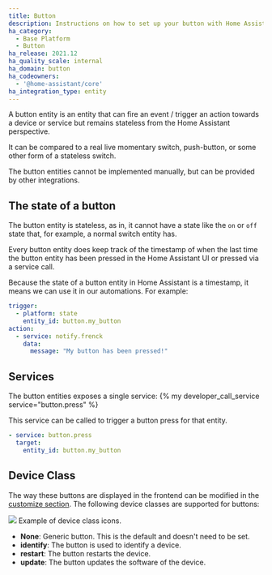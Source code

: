 ```yaml
---
title: Button
description: Instructions on how to set up your button with Home Assistant.
ha_category:
  - Base Platform
  - Button
ha_release: 2021.12
ha_quality_scale: internal
ha_domain: button
ha_codeowners:
  - '@home-assistant/core'
ha_integration_type: entity
---
```


A button entity is an entity that can fire an event / trigger an action towards
a device or service but remains stateless from the Home Assistant perspective.

It can be compared to a real live momentary switch, push-button, or some other
form of a stateless switch.

The button entities cannot be implemented manually, but can be provided by
other integrations.

## The state of a button

The button entity is stateless, as in, it cannot have a state like the `on` or
`off` state that, for example, a normal switch entity has.

Every button entity does keep track of the timestamp of when the last time
the button entity has been pressed in the Home Assistant UI or pressed via
a service call.

Because the state of a button entity in Home Assistant is a timestamp, it
means we can use it in our automations. For example:

```yaml
trigger:
  - platform: state
    entity_id: button.my_button
action:
  - service: notify.frenck
    data:
      message: "My button has been pressed!"
```

## Services

The button entities exposes a single service: {% my developer_call_service service="button.press" %}

This service can be called to trigger a button press for that entity.

```yaml
- service: button.press
  target:
    entity_id: button.my_button
```

## Device Class

The way these buttons are displayed in the frontend can be modified in the [customize section](/docs/configuration/customizing-devices/).
The following device classes are supported for buttons:

<p class='img'>
<img src='/images/screenshots/button_classes_icons.png' />
Example of device class icons.
</p>

- **None**: Generic button. This is the default and doesn't need to be set.
- **identify**: The button is used to identify a device.
- **restart**: The button restarts the device.
- **update**: The button updates the software of the device.
